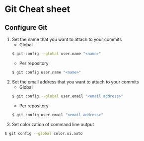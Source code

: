 # Git Cheat sheet

## Configure Git
1. Set the name that you want to attach to your commits
    * Global
    ```bash
    $ git config --global user.name "<name>"
    ```
    * Per repository
    ```bash
    $ git config user.name "<name>"
    ```
2. Set the email address that you want to attach to your commits
    * Global
    ```bash
    $ git config --global user.email "<email address>"
    ```
    * Per repository
    ```bash
    $ git config user.email "<email address>"
    ```
3. Set colorization of command line output
```bash
$ git config --global color.ui.auto
```